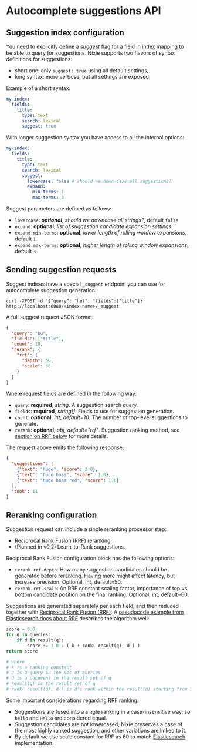 # Autocomplete suggestions API 

## Suggestion index configuration

You need to explicitly define a *suggest* flag for a field in [index mapping](../indexing/mapping.md) to be able to query for suggestions. Nixie supports two flavors of syntax definitions for suggestions:

* short one: only `suggest: true` using all default settings,
* long syntax: more verbose, but all settings are exposed.

Example of a short syntax:

```yaml
my-index:
  fields:
    title:
      type: text
      search: lexical
      suggest: true
```

With longer suggestion syntax you have access to all the internal options:

```yaml
my-index:
  fields:
    title:
      type: text
      search: lexical
      suggest:
        lowercase: false # should we down-case all suggestions?
        expand:
          min-terms: 1
          max-terms: 3
```

Suggest parameters are defined as follows:

* `lowercase`: ***optional***, *should we downcase all strings?*, default `false`
* `expand`: **optional**, *list of suggestion candidate expansion settings*
* `expand.min-terms`: **optional**, *lower length of rolling window expansions*, default `1`
* `expand.max-terms`: **optional**, *higher length of rolling window expansions*, default `3`

## Sending suggestion requests

Suggest indices have a special `_suggest` endpoint you can use for autocomplete suggestion generation:

```shell
curl -XPOST -d '{"query": "hel", "fields":["title"]}' http://localhost:8080/<index-name>/_suggest
```

A full suggest request JSON format:

```json
{
  "query": "hu",
  "fields": ["title"],
  "count": 10,
  "rerank": {
    "rrf": {
      "depth": 50,
      "scale": 60
    }
  }
}
```

Where request fields are defined in the following way:

* `query`: **required**, *string*. A suggestion search query.
* `fields`: **required**, *string[]*. Fields to use for suggestion generation.
* `count`: **optional**, *int*, *default=10*. The number of top-level suggestions to generate.
* `rerank`: **optional**, *obj*, *default="rrf"*. Suggestion ranking method, see [section on RRF below](#reranking-configuration) for more details.

The request above emits the following response:

```json
{
  "suggestions": [
    {"text": "hugo", "score": 2.0},
    {"text": "hugo boss", "score": 1.0},
    {"text": "hugo boss red", "score": 1.0}
  ],
  "took": 11
}
```

## Reranking configuration

Suggestion request can include a single reranking processor step:

* Reciprocal Rank Fusion (RRF) reranking.
* (Planned in v0.2) Learn-to-Rank suggestions.

Reciprocal Rank Fusion configuration block has the following options:

* `rerank.rrf.depth`: How many suggestion candidates should be generated before reranking. Having more might affect latency, but increase precision. Optional, int, default=50.
* `rerank.rrf.scale`: An RRF constant scaling factor, importance of top vs bottom candidate position on the final ranking. Optional, int, default=60.

Suggestions are generated separately per each field, and then reduced together with [Reciprocal Rank Fusion (RRF)](https://plg.uwaterloo.ca/~gvcormac/cormacksigir09-rrf.pdf). A [pseudocode example from Elasticsearch docs about RRF]() describes the algorithm well:

```python
score = 0.0
for q in queries:
    if d in result(q):
        score += 1.0 / ( k + rank( result(q), d ) )
return score

# where
# k is a ranking constant
# q is a query in the set of queries
# d is a document in the result set of q
# result(q) is the result set of q
# rank( result(q), d ) is d's rank within the result(q) starting from 1
```

Some important considerations regarding RRF ranking:

* Suggestions are fused into a single ranking in a case-insensitive way, so `hello` and `Hello` are considered equal.
* Suggestion candidates are not lowercased, Nixie preserves a case of the most highly ranked suggestion, and other variations are linked to it.
* By default we use scale constant for RRF as 60 to match [Elasticsearch](https://www.elastic.co/guide/en/elasticsearch/reference/current/rrf.html#rrf-api) implementation.